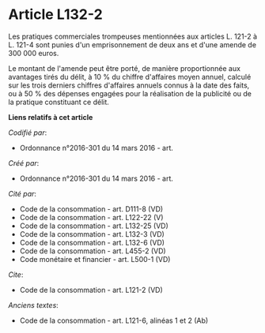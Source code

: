 # Article L132-2

Les pratiques commerciales trompeuses mentionnées aux articles L. 121-2 à L. 121-4 sont punies d'un emprisonnement de deux
ans et d'une amende de 300 000 euros. 

Le montant de l'amende peut être porté, de manière proportionnée aux avantages tirés du délit, à 10 % du chiffre d'affaires
moyen annuel, calculé sur les trois derniers chiffres d'affaires annuels connus à la date des faits, ou à 50 % des dépenses
engagées pour la réalisation de la publicité ou de la pratique constituant ce délit.

**Liens relatifs à cet article**

_Codifié par_:

  - Ordonnance n°2016-301 du 14 mars 2016 - art.

_Créé par_:

  - Ordonnance n°2016-301 du 14 mars 2016 - art.

_Cité par_:

  - Code de la consommation - art. D111-8 (VD)
  - Code de la consommation - art. L122-22 (V)
  - Code de la consommation - art. L132-25 (VD)
  - Code de la consommation - art. L132-3 (VD)
  - Code de la consommation - art. L132-6 (VD)
  - Code de la consommation - art. L455-2 (VD)
  - Code monétaire et financier - art. L500-1 (VD)

_Cite_:

  - Code de la consommation - art. L121-2 (VD)

_Anciens textes_:

  - Code de la consommation - art. L121-6, alinéas 1 et 2 (Ab)
